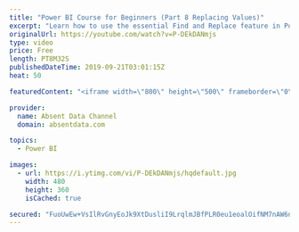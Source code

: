 ```yaml
---
title: "Power BI Course for Beginners (Part 8 Replacing Values)"
excerpt: "Learn how to use the essential Find and Replace feature in Power BI."
originalUrl: https://youtube.com/watch?v=P-DEkDANmjs
type: video
price: Free
length: PT8M32S
publishedDateTime: 2019-09-21T03:01:15Z
heat: 50

featuredContent: "<iframe width=\"800\" height=\"500\" frameborder=\"0\" src=\"https://www.youtube.com/embed/P-DEkDANmjs\" allow=\"accelerometer; autoplay; encrypted-media; gyroscope; picture-in-picture\" allowfullscreen></iframe>"

provider:
  name: Absent Data Channel
  domain: absentdata.com

topics:
  - Power BI

images:
  - url: https://i.ytimg.com/vi/P-DEkDANmjs/hqdefault.jpg
    width: 480
    height: 360
    isCached: true

secured: "FuoUwEw+VsIlRvGnyEoJk9XtDusliI9LrqlmJBfPLR0eu1eoalOifNM7nAW6nCffKs1+pp9b2tQS5qyncScvEPgyjpr9xKctGYkJ3eNKdHTaA2CUSOeh+HB1KX3J4kI9LZZQdcfrUtkQUPz5oXk9PkLHo7zn5gyrCL8ZcN0NOhfb6vGOXX69JrELYeWNqXlRL5jcRYedPW0DR/3ezla6jPAHgFdTnEVC3W1Ht1AkGjf+uLuMlUzxrpX0Yfq1MIckmuY8LKLMpAQaHzM1cowVtAYvR8QxAuq4cUbG6vVEkhHOu7sYRioxDhWErU4x0Kmvhh9QmM/+2cxXbm85l2JdRB907/OP7kn9+AeEZW8KK7AJhPl5NDOLpZexI/GUCbPmTOWUr0hPK1OotkJb6KPh3YlFZnJvAhY517ojv9RgMA0=;T2PJa310Gt7jz36Agjz9Cw=="
---
```


